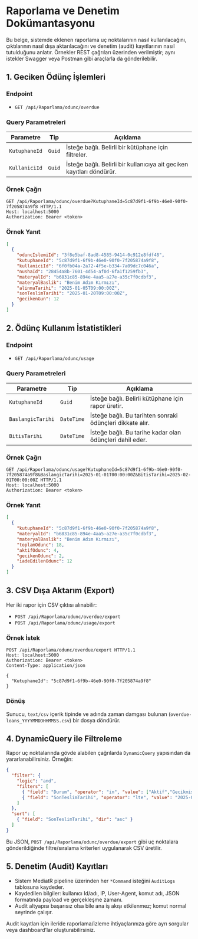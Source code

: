 # Raporlama ve Denetim Dokümantasyonu

Bu belge, sistemde eklenen raporlama uç noktalarının nasıl kullanılacağını, çıktılarının nasıl dışa aktarılacağını ve denetim (audit) kayıtlarının nasıl tutulduğunu anlatır. Örnekler REST çağrıları üzerinden verilmiştir; aynı istekler Swagger veya Postman gibi araçlarla da gönderilebilir.

## 1. Geciken Ödünç İşlemleri

### Endpoint
- `GET /api/Raporlama/odunc/overdue`

### Query Parametreleri
| Parametre       | Tip    | Açıklama                                                     |
|-----------------|--------|--------------------------------------------------------------|
| `KutuphaneId`   | `Guid` | İsteğe bağlı. Belirli bir kütüphane için filtreler.          |
| `KullaniciId`   | `Guid` | İsteğe bağlı. Belirli bir kullanıcıya ait geciken kayıtları döndürür. |

### Örnek Çağrı
```http
GET /api/Raporlama/odunc/overdue?KutuphaneId=5c87d9f1-6f9b-46e0-90f0-7f205874a9f8 HTTP/1.1
Host: localhost:5000
Authorization: Bearer <token>
```

### Örnek Yanıt
```json
[
  {
    "oduncIslemiId": "3f8e5baf-8ad8-4585-9414-0c912e8fdf48",
    "kutuphaneId": "5c87d9f1-6f9b-46e0-90f0-7f205874a9f8",
    "kullaniciId": "6f0fb04a-2a72-4f5e-b334-7a09dc7c046a",
    "nushaId": "28454a8b-7601-4d54-af0d-6fa1f1259fb3",
    "materyalId": "b6831c85-894e-4aa5-a27e-a35c7f0cdbf3",
    "materyalBaslik": "Benim Adım Kırmızı",
    "alinmaTarihi": "2025-01-05T09:00:00Z",
    "sonTeslimTarihi": "2025-01-20T09:00:00Z",
    "gecikenGun": 12
  }
]
```

## 2. Ödünç Kullanım İstatistikleri

### Endpoint
- `GET /api/Raporlama/odunc/usage`

### Query Parametreleri
| Parametre          | Tip       | Açıklama                                                   |
|--------------------|-----------|------------------------------------------------------------|
| `KutuphaneId`      | `Guid`    | İsteğe bağlı. Belirli kütüphane için rapor üretir.         |
| `BaslangicTarihi`  | `DateTime`| İsteğe bağlı. Bu tarihten sonraki ödünçleri dikkate alır.  |
| `BitisTarihi`      | `DateTime`| İsteğe bağlı. Bu tarihe kadar olan ödünçleri dahil eder.   |

### Örnek Çağrı
```http
GET /api/Raporlama/odunc/usage?KutuphaneId=5c87d9f1-6f9b-46e0-90f0-7f205874a9f8&BaslangicTarihi=2025-01-01T00:00:00Z&BitisTarihi=2025-02-01T00:00:00Z HTTP/1.1
Host: localhost:5000
Authorization: Bearer <token>
```

### Örnek Yanıt
```json
[
  {
    "kutuphaneId": "5c87d9f1-6f9b-46e0-90f0-7f205874a9f8",
    "materyalId": "b6831c85-894e-4aa5-a27e-a35c7f0cdbf3",
    "materyalBaslik": "Benim Adım Kırmızı",
    "toplamOdunc": 18,
    "aktifOdunc": 4,
    "gecikenOdunc": 2,
    "iadeEdilenOdunc": 12
  }
]
```

## 3. CSV Dışa Aktarım (Export)

Her iki rapor için CSV çıktısı alınabilir:
- `POST /api/Raporlama/odunc/overdue/export`
- `POST /api/Raporlama/odunc/usage/export`

### Örnek İstek
```http
POST /api/Raporlama/odunc/overdue/export HTTP/1.1
Host: localhost:5000
Authorization: Bearer <token>
Content-Type: application/json

{
  "KutuphaneId": "5c87d9f1-6f9b-46e0-90f0-7f205874a9f8"
}
```

### Dönüş
Sunucu, `text/csv` içerik tipinde ve adında zaman damgası bulunan (`overdue-loans_YYYYMMDDHHMMSS.csv`) bir dosya döndürür.

## 4. DynamicQuery ile Filtreleme

Rapor uç noktalarında gövde alabilen çağrılarda `DynamicQuery` yapısından da yararlanabilirsiniz. Örneğin:

```json
{
  "filter": {
    "logic": "and",
    "filters": [
      { "field": "Durum", "operator": "in", "value": ["Aktif","Gecikmis"] },
      { "field": "SonTeslimTarihi", "operator": "lte", "value": "2025-02-01T00:00:00Z" }
    ]
  },
  "sort": [
    { "field": "SonTeslimTarihi", "dir": "asc" }
  ]
}
```

Bu JSON, `POST /api/Raporlama/odunc/overdue/export` gibi uç noktalara gönderildiğinde filtre/sıralama kriterleri uygulanarak CSV üretilir.

## 5. Denetim (Audit) Kayıtları

- Sistem MediatR pipeline üzerinden her `*Command` isteğini `AuditLogs` tablosuna kaydeder.
- Kaydedilen bilgiler: kullanıcı Id/adı, IP, User-Agent, komut adı, JSON formatında payload ve gerçekleşme zamanı.
- Audit altyapısı başarısız olsa bile ana iş akışı etkilenmez; komut normal seyrinde çalışır.

Audit kayıtları için ileride raporlama/izleme ihtiyaçlarınıza göre ayrı sorgular veya dashboard’lar oluşturabilirsiniz.
